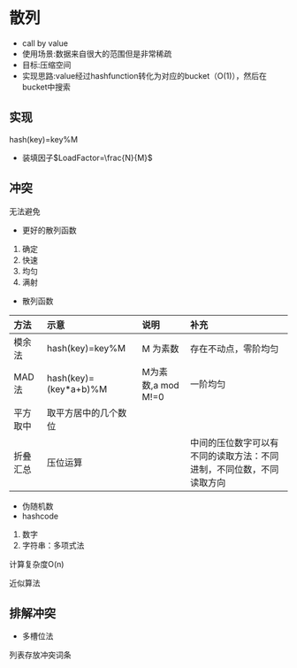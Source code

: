 # 散列
* call by value
* 使用场景:数据来自很大的范围但是非常稀疏
* 目标:压缩空间
* 实现思路:value经过hashfunction转化为对应的bucket（O(1)），然后在bucket中搜索
## 实现
hash(key)=key%M
* 装填因子$LoadFactor=\frac{N}{M}$
## 冲突
无法避免
* 更好的散列函数
1. 确定
1. 快速
1. 均匀
1. 满射
* 散列函数

| 方法     | 示意                  | 说明               | 补充                                                                 |
|:---------|:----------------------|:-------------------|:---------------------------------------------------------------------|
| 模余法   | hash(key)=key%M       | M 为素数           | 存在不动点，零阶均匀                                                 |
| MAD法    | hash(key)=(key*a+b)%M | M为素数,a mod M!=0 | 一阶均匀                                                             |
| 平方取中 | 取平方居中的几个数位  |                    |                                                                      |
| 折叠汇总 | 压位运算              |                    | 中间的压位数字可以有不同的读取方法：不同进制，不同位数，不同读取方向 |

* 伪随机数
* hashcode
1. 数字
1. 字符串：多项式法

计算复杂度O(n)

近似算法

## 排解冲突
* 多槽位法

列表存放冲突词条
